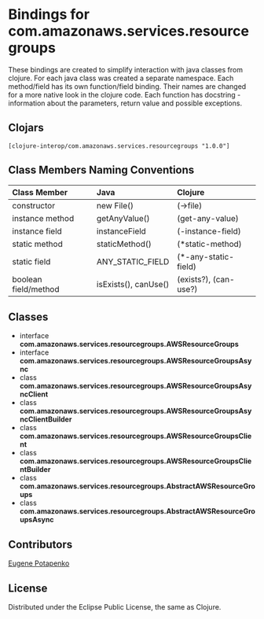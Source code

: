# Bindings for com.amazonaws.services.resourcegroups

These bindings are created to simplify interaction with java classes from clojure.
For each java class was created a separate namespace.
Each method/field has its own function/field binding.
Their names are changed for a more native look in the clojure code. Each function has docstring - information about the parameters, return value and possible exceptions.

## Clojars

```
[clojure-interop/com.amazonaws.services.resourcegroups "1.0.0"]
```

## Class Members Naming Conventions

| Class Member | Java | Clojure |
|:--|:--|:--|
| constructor | new File() | (->file) |
| instance method | getAnyValue() | (get-any-value) |
| instance field | instanceField | (-instance-field) |
| static method | staticMethod() | (*static-method) |
| static field | ANY_STATIC_FIELD | (*-any-static-field) |
| boolean field/method | isExists(), canUse() | (exists?), (can-use?) |

## Classes

- interface **com.amazonaws.services.resourcegroups.AWSResourceGroups**
- interface **com.amazonaws.services.resourcegroups.AWSResourceGroupsAsync**
- class **com.amazonaws.services.resourcegroups.AWSResourceGroupsAsyncClient**
- class **com.amazonaws.services.resourcegroups.AWSResourceGroupsAsyncClientBuilder**
- class **com.amazonaws.services.resourcegroups.AWSResourceGroupsClient**
- class **com.amazonaws.services.resourcegroups.AWSResourceGroupsClientBuilder**
- class **com.amazonaws.services.resourcegroups.AbstractAWSResourceGroups**
- class **com.amazonaws.services.resourcegroups.AbstractAWSResourceGroupsAsync**

## Contributors

[Eugene Potapenko](https://github.com/potapenko/)

## License

Distributed under the Eclipse Public License, the same as Clojure.
